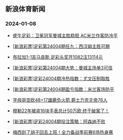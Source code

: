 ## 新浪体育新闻 
### 2024-01-08

+ [佬牛足彩：卫冕冠军曼城主胜稳胆 AC米兰作客防冷平](https://sports.sina.com.cn/l/2024-01-07/doc-inaasink0005493.shtml)

+ [[新浪彩票]足彩第24004期任九：西汉姆主胜可期](https://sports.sina.com.cn/l/2024-01-07/doc-inaascen0118164.shtml)

+ [布拉加1-1吉马良斯 足彩头奖开1082注13114元](https://sports.sina.com.cn/l/2024-01-07/doc-inaascee0789742.shtml)

+ [[新浪彩票]足彩第24004期大势：曼城主场单3可信](https://sports.sina.com.cn/l/2024-01-07/doc-inaascen0118045.shtml)

+ [[新浪彩票]足彩24004期冷热指数：尤文压制取胜](https://sports.sina.com.cn/l/2024-01-07/doc-inaascek7307007.shtml)

+ [[新浪彩票]足彩第24004期盈亏指数：米兰客场防平](https://sports.sina.com.cn/l/2024-01-07/doc-inaascek7306935.shtml)

+ [字母哥空砍48+17雄鹿负火箭 爵士力克无帝76人](https://sports.sina.com.cn/basketball/nba/2024-01-07/doc-inaaspuf9891455.shtml)

+ [穆勒22年被盗16块手表总计50万欧 终于破案了！](https://sports.sina.com.cn/global/germany/2024-01-07/doc-inaaspuf9910052.shtml)

+ [[新浪彩票]足彩24004期投注策略：阿森纳不败](https://sports.sina.com.cn/l/2024-01-07/doc-inaascek7306847.shtml)

+ [梅西刮了胡子回去上班！全力备战季前赛6场热身赛](https://sports.sina.com.cn/global/others/2024-01-07/doc-inaaspuc0312240.shtml)


